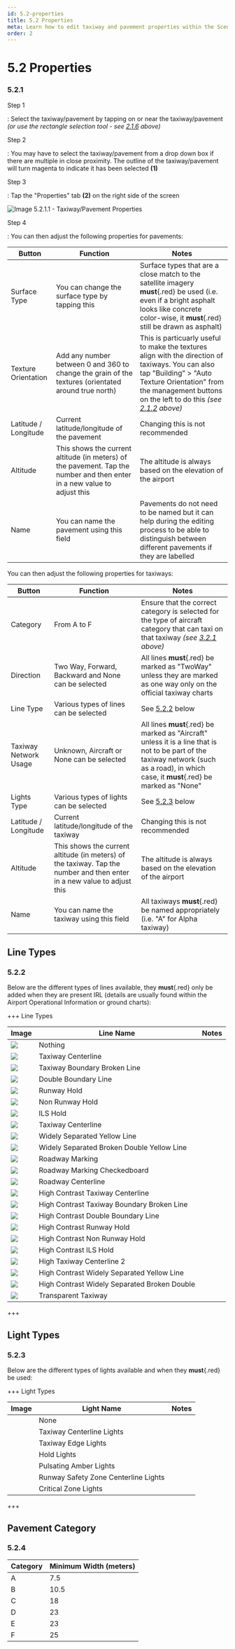 ```yaml
---
id: 5.2-properties
title: 5.2 Properties
meta: Learn how to edit taxiway and pavement properties within the Scenery Editor of Infinite Flight.
order: 2
---
```




# 5.2 Properties

### 5.2.1

Step 1

: Select the taxiway/pavement by tapping on or near the taxiway/pavement *(or use the rectangle selection tool - see [2.1.6](/guide/scenery-editor-manual/2.-user-interface/2.1-editor-screen#2.1.6) above)*



Step 2

: You may have to select the taxiway/pavement from a drop down box if there are multiple in close proximity. The outline of the taxiway/pavement will turn magenta to indicate it has been selected **(1)**



Step 3

: Tap the "Properties" tab **(2)** on the right side of the screen



![Image 5.2.1.1 - Taxiway/Pavement Properties](_images/manual/frames/5.2.1.1.png)



Step 4

: You can then adjust the following properties for pavements:



| Button               | Function                                                     | Notes                                                        |
| -------------------- | ------------------------------------------------------------ | ------------------------------------------------------------ |
| Surface Type         | You can change the surface type by tapping this              | Surface types that are a close match to the satellite imagery **must**{.red} be used (i.e. even if a bright asphalt looks like concrete color-wise, it **must**{.red} still be drawn as asphalt) |
| Texture Orientation  | Add any number between 0 and 360 to change the grain of the textures (orientated around true north) | This is particuarly useful to make the textures align with the direction of taxiways. You can also tap "Building" > "Auto Texture Orientation" from the management buttons on the left to do this *(see [2.1.2](/guide/scenery-editor-manual/2.-user-interface/2.1-editor-screen#2.1.2) above)* |
| Latitude / Longitude | Current latitude/longitude of the pavement                   | Changing this is not recommended                             |
| Altitude             | This shows the current altitude (in meters) of the pavement. Tap the number and then enter in a new value to adjust this | The altitude is always based on the elevation of the airport |
| Name                 | You can name the pavement using this field                   | Pavements do not need to be named but it can help during the editing process to be able to distinguish between different pavements if they are labelled |



You can then adjust the following properties for taxiways:

| Button                | Function                                                     | Notes                                                        |
| --------------------- | ------------------------------------------------------------ | ------------------------------------------------------------ |
| Category              | From A to F                                                  | Ensure that the correct category is selected for the type of aircraft category that can taxi on that taxiway *(see [3.2.1](/guide/scenery-editor-manual/3.-getting-started/3.2-aircraft-categories#3.2.1) above)* |
| Direction             | Two Way, Forward, Backward and None can be selected          | All lines **must**{.red} be marked as "TwoWay" unless they are marked as one way only on the official taxiway charts |
| Line Type             | Various types of lines can be selected                       | See [5.2.2](/guide/scenery-editor-manual/5.-taxiways-and-pavements/5.2-properties#5.2.1) below |
| Taxiway Network Usage | Unknown, Aircraft or None can be selected                    | All lines **must**{.red} be marked as "Aircraft" unless it is a line that is not to be part of the taxiway network (such as a road), in which case, it **must**{.red} be marked as "None" |
| Lights Type           | Various types of lights can be selected                      | See [5.2.3](/guide/scenery-editor-manual/5.-taxiways-and-pavements/5.2-properties#5.2.3) below |
| Latitude / Longitude  | Current latitude/longitude of the taxiway                    | Changing this is not recommended                             |
| Altitude              | This shows the current altitude (in meters) of the taxiway. Tap the number and then enter in a new value to adjust this | The altitude is always based on the elevation of the airport |
| Name                  | You can name the taxiway using this field                    | All taxiways **must**{.red} be named appropriately (i.e. "A" for Alpha taxiway) |



## Line Types



### 5.2.2 

Below are the different types of lines available, they **must**{.red} only be added when they are present IRL (details are usually found within the Airport Operational Information or ground charts):



+++ Line Types

| Image                                                        | Line Name                                    | Notes |
| ------------------------------------------------------------ | -------------------------------------------- | ----- |
| ![](_images/manual/tables/taxiway_centerline_1.png)          | Nothing                                      |       |
| ![](_images/manual/tables/taxiway_centerline_2.png)          | Taxiway Centerline                           |       |
| ![](_images/manual/tables/taxiway_boundary_broken_line.png)  | Taxiway Boundary Broken Line                 |       |
| ![](_images/manual/tables/double_boundary_line.png)          | Double Boundary Line                         |       |
| ![](_images/manual/tables/runway_hold.png)                   | Runway Hold                                  |       |
| ![](_images/manual/tables/non_runway_hold.png)               | Non Runway Hold                              |       |
| ![](_images/manual/tables/ils_hold.png)                      | ILS Hold                                     |       |
| ![](_images/manual/tables/taxiway_centerline.png)            | Taxiway Centerline                           |       |
| ![](_images/manual/tables/widely_separated_yellow_line.png)  | Widely Separated Yellow Line                 |       |
| ![](_images/manual/tables/widely_separated_broken_double_yellow_line.png) | Widely Separated Broken Double Yellow Line   |       |
| ![](_images/manual/tables/taxiway_centerline_1.png)          | Roadway Marking                              |       |
| ![](_images/manual/tables/roadway_marking_checkerboard.png)  | Roadway Marking Checkedboard                 |       |
| ![](_images/manual/tables/roadway_centerline.png)            | Roadway Centerline                           |       |
| ![](_images/manual/tables/taxiway_centerline_2.png)          | High Contrast Taxiway Centerline             |       |
| ![](_images/manual/tables/high_contrast_taxiway_boundary_broken_line.png) | High Contrast Taxiway Boundary Broken Line   |       |
| ![](_images/manual/tables/high_contrast_double_boundary_line.png) | High Contrast Double Boundary Line           |       |
| ![](_images/manual/tables/runway_hold.png)                   | High Contrast Runway Hold                    |       |
| ![](_images/manual/tables/non_runway_hold.png)               | High Contrast Non Runway Hold                |       |
| ![](_images/manual/tables/high_contrast_ils_hold.png)        | High Contrast ILS Hold                       |       |
| ![](_images/manual/tables/high_contrast_taxiway_centerline.png) | High Taxiway Centerline 2                    |       |
| ![](_images/manual/tables/high_contrast_widely_separated_yellow_line.png) | High Contrast Widely Separated Yellow Line   |       |
| ![](_images/manual/tables/high_contrast_widely_separated_broken_double_yellow_line.png) | High Contrast Widely Separated Broken Double |       |
| ![](_images/manual/tables/taxiway_centerline_1.png)          | Transparent Taxiway                          |       |

+++



## Light Types

### 5.2.3

Below are the different types of lights available and when they **must**{.red} be used:



+++ Light Types

| Image | Light Name                           | Notes |
| ----- | ------------------------------------ | ----- |
|       | None                                 |       |
|       | Taxiway Centerline Lights            |       |
|       | Taxiway Edge Lights                  |       |
|       | Hold Lights                          |       |
|       | Pulsating Amber Lights               |       |
|       | Runway Safety Zone Centerline Lights |       |
|       | Critical Zone Lights                 |       |

+++



## Pavement Category

### 5.2.4



| Category | Minimum Width (meters) |
| -------- | ---------------------- |
| A        | 7.5                    |
| B        | 10.5                   |
| C        | 18                     |
| D        | 23                     |
| E        | 23                     |
| F        | 25                     |

